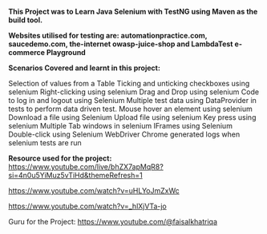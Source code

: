 __This Project was to Learn Java Selenium with TestNG using Maven as the build tool.__

__Websites utilised for testing are: automationpractice.com, saucedemo.com, the-internet owasp-juice-shop and LambdaTest e-commerce Playground__

__Scenarios Covered and learnt in this project:__

Selection of values from a Table
Ticking and unticking checkboxes using selenium
Right-clicking using selenium
Drag and Drop using selenium
Code to log in and logout using Selenium
Multiple test data using DataProvider in tests to perform data driven test.
Mouse hover an element using selenium
Download a file using Selenium
Upload file using selenium
Key press using selenium
Multiple Tab windows in selenium
IFrames using Selenium
Double-click using Selenium WebDriver
Chrome generated logs when selenium tests are run

__Resource used for the project:__
https://www.youtube.com/live/bhZX7apMqR8?si=4n0u5YiMuz5vTiHd&themeRefresh=1

https://www.youtube.com/watch?v=uHLYoJmZxWc

https://www.youtube.com/watch?v=_hlXjVTa-jo

Guru for the Project: https://www.youtube.com/@faisalkhatriqa
